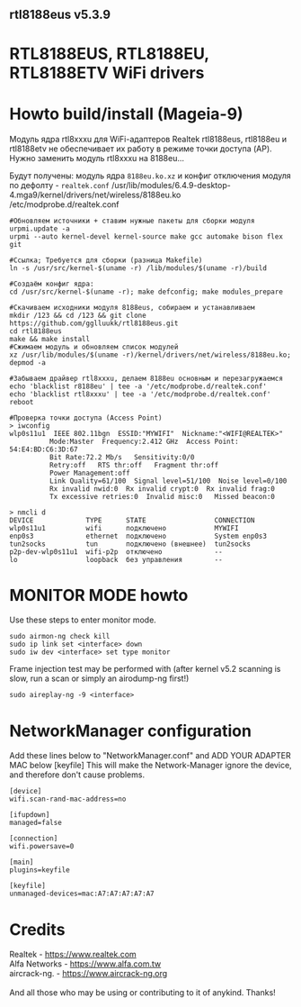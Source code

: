 ## rtl8188eus v5.3.9

# RTL8188EUS, RTL8188EU, RTL8188ETV WiFi drivers

# Howto build/install (Mageia-9)
Модуль ядра rtl8xxxu для WiFi-адаптеров Realtek rtl8188eus, rtl8188eu и rtl8188etv не обеспечивает их работу в режиме точки доступа (AP). Нужно заменить модуль rtl8xxxu на 8188eu...

Будут получены: модуль ядра `8188eu.ko.xz` и конфиг отключения модуля по дефолту - `realtek.conf`
/usr/lib/modules/6.4.9-desktop-4.mga9/kernel/drivers/net/wireless/8188eu.ko  
/etc/modprobe.d/realtek.conf
```
#Обновляем источники + ставим нужные пакеты для сборки модуля
urpmi.update -a
urpmi --auto kernel-devel kernel-source make gcc automake bison flex git

#Ссылка; Требуется для сборки (разница Makefile)
ln -s /usr/src/kernel-$(uname -r) /lib/modules/$(uname -r)/build

#Создаём конфиг ядра:
cd /usr/src/kernel-$(uname -r); make defconfig; make modules_prepare

#Скачиваем исходники модуля 8188eus, собираем и устанавливаем
mkdir /123 && cd /123 && git clone https://github.com/gglluukk/rtl8188eus.git
cd rtl8188eus
make && make install
#Сжимаем модуль и обновляем список модулей
xz /usr/lib/modules/$(uname -r)/kernel/drivers/net/wireless/8188eu.ko; depmod -a

#Забываем драйвер rtl8xxxu, делаем 8188eu основным и перезагружаемся
echo 'blacklist r8188eu' | tee -a '/etc/modprobe.d/realtek.conf'
echo 'blacklist rtl8xxxu' | tee -a '/etc/modprobe.d/realtek.conf'
reboot
```
```
#Проверка точки доступа (Access Point)
> iwconfig
wlp0s11u1  IEEE 802.11bgn  ESSID:"MYWIFI"  Nickname:"<WIFI@REALTEK>"
          Mode:Master  Frequency:2.412 GHz  Access Point: 54:E4:BD:C6:3D:67   
          Bit Rate:72.2 Mb/s   Sensitivity:0/0  
          Retry:off   RTS thr:off   Fragment thr:off
          Power Management:off
          Link Quality=61/100  Signal level=51/100  Noise level=0/100
          Rx invalid nwid:0  Rx invalid crypt:0  Rx invalid frag:0
          Tx excessive retries:0  Invalid misc:0   Missed beacon:0

> nmcli d
DEVICE             TYPE      STATE                 CONNECTION    
wlp0s11u1          wifi      подключено            MYWIFI        
enp0s3             ethernet  подключено            System enp0s3 
tun2socks          tun       подключено (внешнее)  tun2socks     
p2p-dev-wlp0s11u1  wifi-p2p  отключено             --            
lo                 loopback  без управления        --           
```

# MONITOR MODE howto
Use these steps to enter monitor mode.
```
sudo airmon-ng check kill
sudo ip link set <interface> down
sudo iw dev <interface> set type monitor
```
Frame injection test may be performed with
(after kernel v5.2 scanning is slow, run a scan or simply an airodump-ng first!)
```
sudo aireplay-ng -9 <interface>
```

# NetworkManager configuration
Add these lines below to "NetworkManager.conf" and ADD YOUR ADAPTER MAC below [keyfile]
This will make the Network-Manager ignore the device, and therefore don't cause problems.
```
[device]
wifi.scan-rand-mac-address=no

[ifupdown]
managed=false

[connection]
wifi.powersave=0

[main]
plugins=keyfile

[keyfile]
unmanaged-devices=mac:A7:A7:A7:A7:A7
```

# Credits
Realtek       - https://www.realtek.com<br>
Alfa Networks - https://www.alfa.com.tw<br>
aircrack-ng.  - https://www.aircrack-ng.org<br>
<br>
And all those who may be using or contributing to it of anykind. Thanks!<br>
